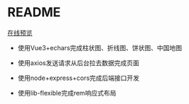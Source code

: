 # README

[在线预览](http://redvapour.top:51025/)

* 使用Vue3+echars完成柱状图、折线图、饼状图、中国地图
* 使用axios发送请求从后台拉去数据完成页面
* 使用node+express+cors完成后端接口开发

* 使用lib-flexible完成rem响应式布局
